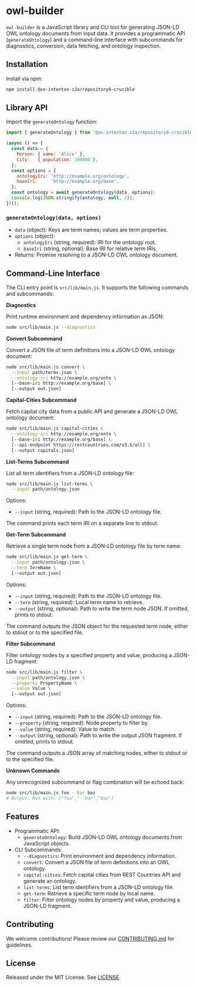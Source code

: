 # owl-builder

`owl-builder` is a JavaScript library and CLI tool for generating JSON-LD OWL ontology documents from input data. It provides a programmatic API (`generateOntology`) and a command-line interface with subcommands for diagnostics, conversion, data fetching, and ontology inspection.

## Installation

Install via npm:

```bash
npm install @xn-intenton-z2a/repository0-crucible
```

## Library API

Import the `generateOntology` function:

```js
import { generateOntology } from '@xn-intenton-z2a/repository0-crucible';

(async () => {
  const data = {
    Person: { name: 'Alice' },
    City:   { population: 100000 },
  };
  const options = {
    ontologyIri: 'http://example.org/ontology',
    baseIri:     'http://example.org/base',
  };
  const ontology = await generateOntology(data, options);
  console.log(JSON.stringify(ontology, null, 2));
})();
```

### `generateOntology(data, options)`

- `data` (object): Keys are term names; values are term properties.
- `options` (object):
  - `ontologyIri` (string, required): IRI for the ontology root.
  - `baseIri` (string, optional): Base IRI for relative term IRIs.
- Returns: Promise resolving to a JSON-LD OWL ontology document.

## Command-Line Interface

The CLI entry point is `src/lib/main.js`. It supports the following commands and subcommands:

**Diagnostics**

Print runtime environment and dependency information as JSON:
```bash
node src/lib/main.js --diagnostics
```

**Convert Subcommand**

Convert a JSON file of term definitions into a JSON-LD OWL ontology document:
```bash
node src/lib/main.js convert \
  --input path/terms.json \
  --ontology-iri http://example.org/onto \
  [--base-iri http://example.org/base] \
  [--output out.json]
```

**Capital-Cities Subcommand**

Fetch capital city data from a public API and generate a JSON-LD OWL ontology document:
```bash
node src/lib/main.js capital-cities \
  --ontology-iri http://example.org/onto \
  [--base-iri http://example.org/base] \
  [--api-endpoint https://restcountries.com/v3.1/all] \
  [--output capitals.json]
```

**List-Terms Subcommand**

List all term identifiers from a JSON-LD ontology file:
```bash
node src/lib/main.js list-terms \
  --input path/ontology.json
```

Options:
- `--input` (string, required): Path to the JSON-LD ontology file.

The command prints each term IRI on a separate line to stdout.

**Get-Term Subcommand**

Retrieve a single term node from a JSON-LD ontology file by term name:
```bash
node src/lib/main.js get-term \
  --input path/ontology.json \
  --term TermName \
  [--output out.json]
```

Options:
- `--input` (string, required): Path to the JSON-LD ontology file.
- `--term` (string, required): Local term name to retrieve.
- `--output` (string, optional): Path to write the term node JSON. If omitted, prints to stdout.

The command outputs the JSON object for the requested term node, either to stdout or to the specified file.

**Filter Subcommand**

Filter ontology nodes by a specified property and value, producing a JSON-LD fragment:
```bash
node src/lib/main.js filter \
  --input path/ontology.json \
  --property PropertyName \
  --value Value \
  [--output out.json]
```

Options:
- `--input` (string, required): Path to the JSON-LD ontology file.
- `--property` (string, required): Node property to filter by.
- `--value` (string, required): Value to match.
- `--output` (string, optional): Path to write the output JSON fragment. If omitted, prints to stdout.

The command outputs a JSON array of matching nodes, either to stdout or to the specified file.

**Unknown Commands**

Any unrecognized subcommand or flag combination will be echoed back:
```bash
node src/lib/main.js foo --bar baz
# Output: Run with: ["foo","--bar","baz"]
```

## Features

- Programmatic API:
  - `generateOntology`: Build JSON-LD OWL ontology documents from JavaScript objects.
- CLI Subcommands:
  - `--diagnostics`: Print environment and dependency information.
  - `convert`: Convert a JSON file of term definitions into an OWL ontology.
  - `capital-cities`: Fetch capital cities from REST Countries API and generate an ontology.
  - `list-terms`: List term identifiers from a JSON-LD ontology file.
  - `get-term`: Retrieve a specific term node by local name.
  - `filter`: Filter ontology nodes by property and value, producing a JSON-LD fragment.

## Contributing

We welcome contributions! Please review our [CONTRIBUTING.md](./CONTRIBUTING.md) for guidelines.

## License

Released under the MIT License. See [LICENSE](./LICENSE).
